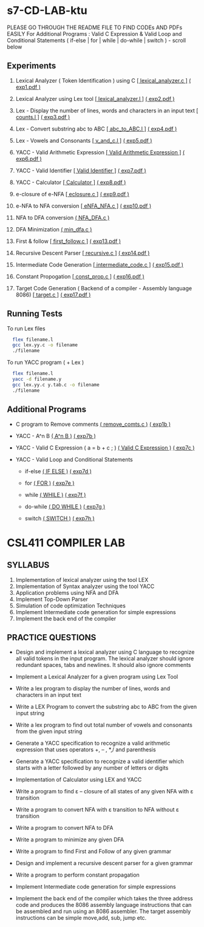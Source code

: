 # s7-CD-LAB-ktu
PLEASE GO THROUGH THE README FILE TO FIND CODEs AND PDFs EASILY
For Additional Programs : Valid C Expression & Valid Loop and Conditional Statements ( if-else | for | while | do-while | switch ) - scroll below

## Experiments

1.  Lexical Analyzer ( Token Identification ) using C [[ lexical_analyzer.c ]](https://github.com/JISHNU-2002/s7-CD-LAB-ktu/blob/main/01%20Lexical%20Analyzer%20(%20C%20)/1%20Identify%20Tokens%20(%20Lex%20-%20C%20)%20/lexical_analyzer.c) [( exp1.pdf )](https://github.com/JISHNU-2002/s7-CD-LAB-ktu/blob/main/00%20DOCS/pdf/exp1.pdf)



2.  Lexical Analyzer using Lex tool      [[ lexical_analyzer.l ]](https://github.com/JISHNU-2002/s7-CD-LAB-ktu/blob/main/02%20LEX/1%20Lexical%20Analyzer%20(%20Lex%20)/lexical_analyzer.l) [( exp2.pdf )](https://github.com/JISHNU-2002/s7-CD-LAB-ktu/blob/main/00%20DOCS/pdf/exp2.pdf)

3.  Lex - Display the number of lines, words and characters in an input text [[ counts.l ]](https://github.com/JISHNU-2002/s7-CD-LAB-ktu/blob/main/02%20LEX/2%20Counts/counts.l) [( exp3.pdf )](https://github.com/JISHNU-2002/s7-CD-LAB-ktu/blob/main/00%20DOCS/pdf/exp3.pdf)

4.  Lex - Convert substring abc to ABC [[ abc_to_ABC.l ]](https://github.com/JISHNU-2002/s7-CD-LAB-ktu/blob/main/02%20LEX/3%20Substring%20(%20abc%20)/abc_to_ABC.l) [( exp4.pdf )](https://github.com/JISHNU-2002/s7-CD-LAB-ktu/blob/main/00%20DOCS/pdf/exp4.pdf)

5.  Lex - Vowels and Consonants [[ v_and_c.l ]](https://github.com/JISHNU-2002/s7-CD-LAB-ktu/blob/main/02%20LEX/4%20Vowels%20%26%20Consonants/v_and_c.l) [( exp5.pdf )](https://github.com/JISHNU-2002/s7-CD-LAB-ktu/blob/main/00%20DOCS/pdf/exp5.pdf)

6.  YACC - Valid Arithmetic Expression [[ Valid Arithmetic Expression ]](https://github.com/JISHNU-2002/s7-CD-LAB-ktu/tree/main/03%20YACC/1%20Valid%20or%20Invalid/01%20Valid%20Arithmetic%20Expression) [( exp6.pdf )](https://github.com/JISHNU-2002/s7-CD-LAB-ktu/blob/main/00%20DOCS/pdf/exp6.pdf)

7.  YACC - Valid Identifier [[ Valid Identifier ]](https://github.com/JISHNU-2002/s7-CD-LAB-ktu/tree/main/03%20YACC/1%20Valid%20or%20Invalid/02%20Valid%20Identifier) [( exp7.pdf )](https://github.com/JISHNU-2002/s7-CD-LAB-ktu/blob/main/00%20DOCS/pdf/exp7.pdf)

8.  YACC - Calculator [[ Calculator ]](https://github.com/JISHNU-2002/s7-CD-LAB-ktu/tree/main/03%20YACC/2%20Calculator) [( exp8.pdf )](https://github.com/JISHNU-2002/s7-CD-LAB-ktu/blob/main/00%20DOCS/pdf/exp8.pdf)

9.  e-closure of e-NFA [[ eclosure.c ]](https://github.com/JISHNU-2002/s7-CD-LAB-ktu/blob/main/04%20%CE%B5closure%20%20of%20%CE%B5NFA/eclosure.c) [( exp9.pdf )](https://github.com/JISHNU-2002/s7-CD-LAB-ktu/blob/main/00%20DOCS/pdf/exp9.pdf)

10. e-NFA to NFA conversion [[ eNFA_NFA.c ]](https://github.com/JISHNU-2002/s7-CD-LAB-ktu/blob/main/05%20%CE%B5NFA%20to%20NFA/eNFA_NFA.c) [( exp10.pdf )](https://github.com/JISHNU-2002/s7-CD-LAB-ktu/blob/main/00%20DOCS/pdf/exp10.pdf)

11. NFA to DFA conversion [( NFA_DFA.c )](https://github.com/JISHNU-2002/s7-CD-LAB-ktu/blob/main/06%20NFA%20to%20DFA/NFA_DFA.c) 

12. DFA Minimization [( min_dfa.c )](https://github.com/JISHNU-2002/s7-CD-LAB-ktu/blob/main/07%20DFA%20Minimization/min_dfa.c) 

13. First & follow [[ first_follow.c ]](https://github.com/JISHNU-2002/s7-CD-LAB-ktu/blob/main/08%20First%20%26%20Follow/first_follow.c) [( exp13.pdf )](https://github.com/JISHNU-2002/s7-CD-LAB-ktu/blob/main/00%20DOCS/pdf/exp13.pdf)

14. Recursive Descent Parser [[ recursive.c ]](https://github.com/JISHNU-2002/s7-CD-LAB-ktu/blob/main/09%20Recursive%20Descent%20Parser%20(%20Top%20Down%20)/recursive.c) [( exp14.pdf )](https://github.com/JISHNU-2002/s7-CD-LAB-ktu/blob/main/00%20DOCS/pdf/exp14.pdf)

15. Intermediate Code Generation [[ intermediate_code.c ]](https://github.com/JISHNU-2002/s7-CD-LAB-ktu/blob/main/10%20Intermediate%20Code%20Generation/intermediate_code.c) [( exp15.pdf )](https://github.com/JISHNU-2002/s7-CD-LAB-ktu/blob/main/00%20DOCS/pdf/exp15.pdf)

16. Constant Propogation [[ const_prop.c ]](https://github.com/JISHNU-2002/s7-CD-LAB-ktu/blob/main/11%20Constant%20Propogation%20(%20Code%20Optimization%20)/const_prop.c) [( exp16.pdf )](https://github.com/JISHNU-2002/s7-CD-LAB-ktu/blob/main/00%20DOCS/pdf/exp16.pdf)

17. Target Code Generation ( Backend of a compiler - Assembly language 8086) [[ target.c ]](https://github.com/JISHNU-2002/s7-CD-LAB-ktu/blob/main/12%20Target%20Code%20Generation%20(%20Backend%208086%20)/target.c) [( exp17.pdf )](https://github.com/JISHNU-2002/s7-CD-LAB-ktu/blob/main/00%20DOCS/pdf/exp17.pdf)


## Running Tests

To run Lex files

```bash
  flex filename.l
  gcc lex.yy.c -o filename
  ./filename
```

To run YACC program ( + Lex )

```bash
  flex filename.l
  yacc -d filename.y
  gcc lex.yy.c y.tab.c -o filename
  ./filename
```

## Additional Programs

- C program to Remove comments [( remove_comts.c )](https://github.com/JISHNU-2002/s7-CD-LAB-ktu/blob/main/01%20Lexical%20Analyzer%20(%20C%20)/2%20Remove%20Comments/remove_comts.c) [( exp1b )](https://github.com/JISHNU-2002/s7-CD-LAB-ktu/blob/main/00%20DOCS/pdf/exp1b.pdf)

- YACC - A^n B [( A^n B )](https://github.com/JISHNU-2002/s7-CD-LAB-ktu/tree/main/03%20YACC/1%20Valid%20or%20Invalid/04%20A%5En%20B) [( exp7b )](https://github.com/JISHNU-2002/s7-CD-LAB-ktu/blob/main/00%20DOCS/pdf/exp7b.pdf)

- YACC - Valid C Expression ( a = b + c ; ) [( Valid C Expression )](https://github.com/JISHNU-2002/s7-CD-LAB-ktu/tree/main/03%20YACC/1%20Valid%20or%20Invalid/03%20Valid%20Expression%20(%20C%20)) [( exp7c )](https://github.com/JISHNU-2002/s7-CD-LAB-ktu/blob/main/00%20DOCS/pdf/exp7c.pdf)

- YACC - Valid Loop and Conditional Statements 
    - if-else [( IF ELSE )](https://github.com/JISHNU-2002/s7-CD-LAB-ktu/tree/main/03%20YACC/1%20Valid%20or%20Invalid/05%20IF%20ELSE) [( exp7d )](https://github.com/JISHNU-2002/s7-CD-LAB-ktu/blob/main/00%20DOCS/pdf/exp7d.pdf)

    - for [( FOR )](https://github.com/JISHNU-2002/s7-CD-LAB-ktu/tree/main/03%20YACC/1%20Valid%20or%20Invalid/06%20FOR) [( exp7e )](https://github.com/JISHNU-2002/s7-CD-LAB-ktu/blob/main/00%20DOCS/pdf/exp7e.pdf)

    - while [( WHILE )](https://github.com/JISHNU-2002/s7-CD-LAB-ktu/tree/main/03%20YACC/1%20Valid%20or%20Invalid/07%20WHILE) [( exp7f )](https://github.com/JISHNU-2002/s7-CD-LAB-ktu/blob/main/00%20DOCS/pdf/exp7f.pdf)

    - do-while [( DO WHILE )](https://github.com/JISHNU-2002/s7-CD-LAB-ktu/tree/main/03%20YACC/1%20Valid%20or%20Invalid/08%20DO%20WHILE) [( exp7g )](https://github.com/JISHNU-2002/s7-CD-LAB-ktu/blob/main/00%20DOCS/pdf/exp7g.pdf)

    - switch [( SWITCH )](https://github.com/JISHNU-2002/s7-CD-LAB-ktu/tree/main/03%20YACC/1%20Valid%20or%20Invalid/09%20SWITCH) [( exp7h )](https://github.com/JISHNU-2002/s7-CD-LAB-ktu/blob/main/00%20DOCS/pdf/exp7h.pdf)


# CSL411 COMPILER LAB

## SYLLABUS

1. Implementation of lexical analyzer using the tool LEX
2. Implementation of Syntax analyzer using the tool YACC
3. Application problems using NFA and DFA
4. Implement Top-Down Parser
5. Simulation of code optimization Techniques
6. Implement Intermediate code generation for simple expressions
7. Implement the back end of the compiler

## PRACTICE QUESTIONS

- Design and implement a lexical analyzer using C language to recognize all valid tokens in the input program. The lexical analyzer should ignore redundant spaces, tabs and newlines. It should also ignore comments

- Implement a Lexical Analyzer for a given program using Lex Tool

- Write a lex program to display the number of lines, words and characters in an input text

- Write a LEX Program to convert the substring abc to ABC from the given input string

- Write a lex program to find out total number of vowels and consonants from the given input string

- Generate a YACC specification to recognize a valid arithmetic expression that uses operators +, – , *,/ and parenthesis

- Generate a YACC specification to recognize a valid identifier which starts with a letter followed by any number of letters or digits

- Implementation of Calculator using LEX and YACC

- Write a program to find ε – closure of all states of any given NFA with ε transition

- Write a program to convert NFA with ε transition to NFA without ε transition

- Write a program to convert NFA to DFA

- Write a program to minimize any given DFA

- Write a program to find First and Follow of any given grammar

- Design and implement a recursive descent parser for a given grammar

- Write a program to perform constant propagation

- Implement Intermediate code generation for simple expressions

- Implement the back end of the compiler which takes the three address code and produces the 8086 assembly language instructions that can be assembled and run using an 8086 assembler. The target assembly instructions can be simple move,add, sub, jump etc.

